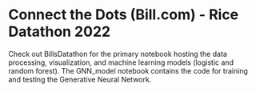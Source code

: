 # Connect the Dots (Bill.com) - Rice Datathon 2022

Check out BillsDatathon for the primary notebook hosting the data processing, visualization, and machine learning models (logistic and random forest). The GNN_model notebook contains the code for training and testing the Generative Neural Network. 
